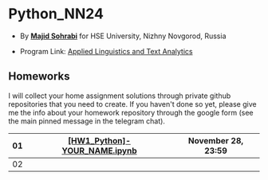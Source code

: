 # Python_NN24

- By [**Majid Sohrabi**](https://www.hse.ru/en/org/persons/401648437) for HSE University, Nizhny Novgorod, Russia

- Program Link: [Applied Linguistics and Text Analytics](https://nnov.hse.ru/en/ma/appling/)

## Homeworks

I will collect your home assignment solutions through private github repositories that you need to create. If you haven't done so yet, please give me the info about your homework repository through the google form (see the main pinned message in the telegram chat).


| 01 | [[HW1_Python]-YOUR_NAME.ipynb](0-Homework/[HW1_Python]-YOUR_NAME.ipynb) | November 28, 23:59 |
| -- | ---------------------------- | ------- |
| 02 |  |  |
